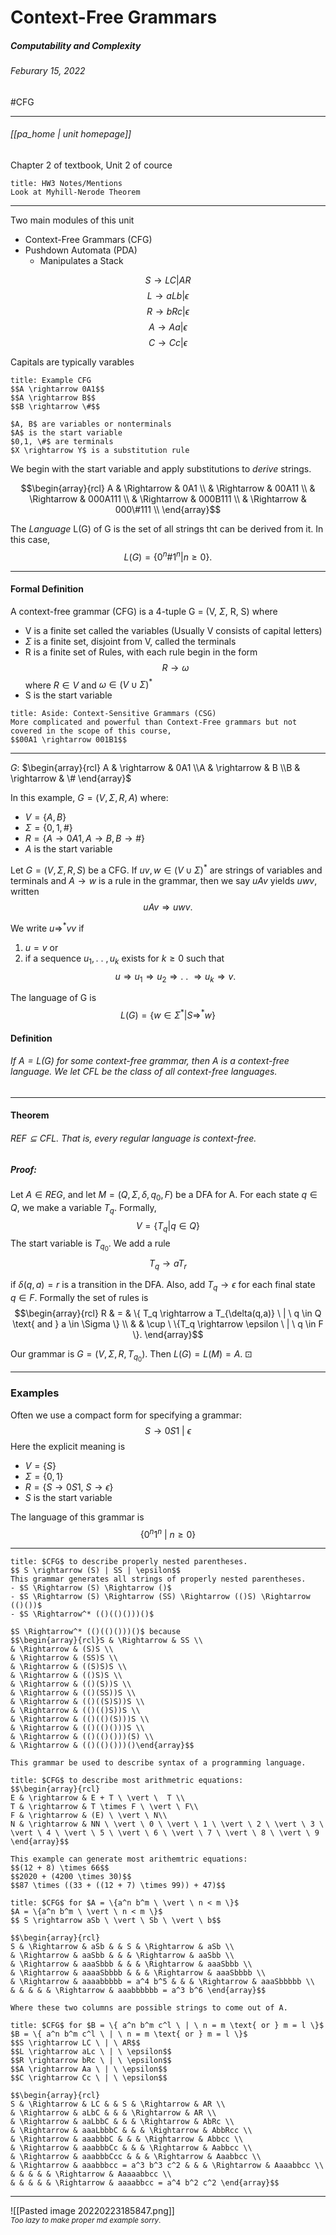 # Context-Free Grammars
##### Computability and Complexity
###### Feburary 15, 2022
#CFG

---
###### [[pa_home | unit homepage]]

Chapter 2 of textbook, Unit 2 of cource
```ad-hint
title: HW3 Notes/Mentions
Look at Myhill-Nerode Theorem
```
---

Two main modules of this unit
- Context-Free Grammars (CFG)
- Pushdown Automata (PDA)
	- Manipulates a Stack

$$ S \rightarrow LC | AR$$
$$ L \rightarrow aLb | \epsilon$$
$$ R \rightarrow bRc | \epsilon$$
$$ A \rightarrow Aa | \epsilon$$
$$ C \rightarrow Cc | \epsilon$$

Capitals are typically varables

```ad-example
title: Example CFG
$$A \rightarrow 0A1$$
$$A \rightarrow B$$
$$B \rightarrow \#$$

$A, B$ are variables or nonterminals
$A$ is the start variable
$0,1, \#$ are terminals
$X \rightarrow Y$ is a substitution rule
```

We begin with the start variable and apply substitutions to _derive_ strings.

$$\begin{array}{rcl} A & \Rightarrow & 0A1 \\
& \Rightarrow & 00A11 \\
& \Rightarrow & 000A111 \\
& \Rightarrow & 000B111 \\
& \Rightarrow & 000\#111 \\ \end{array}$$

The _Language_ L(G) of G is the set of all strings tht can be derived from it. In this case, $$L(G) = \{ 0^n \# 1^n \vert n \ge 0\}.$$

---

#### Formal Definition
A context-free grammar (CFG) is a 4-tuple G = (V, $\Sigma$, R, S) where

- V is a finite set called the variables (Usually V consists of capital letters)
- $\Sigma$ is a finite set, disjoint from V, called the terminals
- R is a finite set of Rules, with each rule begin in the form $$R \rightarrow \omega$$ where $R \in V$ and $\omega \in (V \cup \Sigma)^*$
- S is the start variable

```ad-abstract
title: Aside: Context-Sensitive Grammars (CSG)
More complicated and powerful than Context-Free grammars but not covered in the scope of this course,
$$00A1 \rightarrow 001B1$$
```

---
$G:$
$\begin{array}{rcl} A & \rightarrow & 0A1 \\A & \rightarrow & B \\B & \rightarrow & \# \end{array}$

In this example, $G = (V, \Sigma, R, A)$ where:
- $V = \{A, B\}$
- $\Sigma = \{0,1,\#\}$
- $R = \{A \rightarrow 0A1, A \rightarrow B, B \rightarrow \# \}$
- $A$ is the start variable

Let $G = (V, \Sigma, R, S)$ be a CFG. If $uv,w \in (V \cup \Sigma)^*$ are strings of variables and terminals and $A \rightarrow w$ is a rule in the grammar, then we say $uAv$ yields $uwv$, written $$uAv \Rightarrow uwv.$$

We write $u \Rightarrow^*v v$ if
1. $u = v$ or
2. if a sequence $u_1, . \ . \ , u_k$ exists for $k \ge 0$ such that $$u \Rightarrow u_1 \Rightarrow u_2 \Rightarrow . \ . \ \Rightarrow u_k \Rightarrow v.$$

The language of G is $$L(G) = \{w \in \Sigma^* | S \Rightarrow ^* w\}$$

#### Definition
###### If $A = L(G)$ for some context-free grammar, then $A$ is a context-free language. We let CFL be the class of all context-free languages.

---

#### Theorem
###### $REF \subseteq CFL$. That is, every regular language is context-free.

##### Proof:
Let $A \in REG$, and let $M = (Q, \Sigma, \delta, q_0, F)$ be a DFA for A. For each state $q \in Q$, we make a variable $T_q$. Formally, 
$$V = \{ T_q | q \in Q\}$$
The start variable is $T_{q_0}$. We add a rule $$T_q \rightarrow a T_r$$

if $\delta(q,a) = r$ is a transition in the DFA. Also, add $T_q \rightarrow \epsilon$ for each final state $q \in F$. Formally the set of rules is 
$$\begin{array}{rcl} R & = & \{ T_q \rightarrow a T_{\delta(q,a)} \ | \ q \in Q \text{ and } a \in \Sigma \} \\ & & \cup \ \{T_q \rightarrow \epsilon \ | \ q \in F \}. \end{array}$$

Our grammar is $G = (V, \Sigma, R, T_{q_0})$. Then $L(G) = L(M) = A$. $\boxdot$

---

### Examples

Often we use a compact form for specifying a grammar:
$$S \rightarrow 0S1 \ \vert \ \epsilon$$
Here the explicit meaning is
- $V = \{ S \}$
- $\Sigma = \{ 0,1\}$
- $R = \{S \rightarrow 0S1, \ S \rightarrow \epsilon \}$
- $S$ is the start variable

The language of this grammar is $$\{0^n1^n \ \vert \ n \ge 0\}$$

---
```ad-example
title: $CFG$ to describe properly nested parentheses.
$$ S \rightarrow (S) | SS | \epsilon$$
This grammar generates all strings of properly nested parentheses.
- $S \Rightarrow (S) \Rightarrow ()$
- $S \Rightarrow (S) \Rightarrow (SS) \Rightarrow (()S) \Rightarrow (()())$
- $S \Rightarrow^* (()(()()))()$

$S \Rightarrow^* (()(()()))()$ because 
$$\begin{array}{rcl}S & \Rightarrow & SS \\
& \Rightarrow & (S)S \\
& \Rightarrow & (SS)S \\
& \Rightarrow & ((S)S)S \\
& \Rightarrow & (()S)S \\
& \Rightarrow & (()(S))S \\
& \Rightarrow & (()(SS))S \\
& \Rightarrow & (()((S)S))S \\
& \Rightarrow & (()(()S))S \\
& \Rightarrow & (()(()(S)))S \\
& \Rightarrow & (()(()()))S \\
& \Rightarrow & (()(()()))(S) \\
& \Rightarrow & (()(()()))()\end{array}$$

This grammar be used to describe syntax of a programming language.
```

```ad-example
title: $CFG$ to describe most arithmetric equations:
$$\begin{array}{rcl}
E & \rightarrow & E + T \ \vert \  T \\
T & \rightarrow & T \times F \ \vert \ F\\
F & \rightarrow & (E) \ \vert \ N\\
N & \rightarrow & NN \ \vert \ 0 \ \vert \ 1 \ \vert \ 2 \ \vert \ 3 \ \vert \ 4 \ \vert \ 5 \ \vert \ 6 \ \vert \ 7 \ \vert \ 8 \ \vert \ 9
\end{array}$$

This example can generate most arithemtric equations:
$$(12 + 8) \times 66$$
$$2020 + (4200 \times 30)$$
$$87 \times ((33 + ((12 + 7) \times 99)) + 47)$$
```

```ad-example
title: $CFG$ for $A = \{a^n b^m \ \vert \ n < m \}$
$A = \{a^n b^m \ \vert \ n < m \}$
$$ S \rightarrow aSb \ \vert \ Sb \ \vert \ b$$

$$\begin{array}{rcl}
S & \Rightarrow & aSb & & S & \Rightarrow & aSb \\
& \Rightarrow & aaSbb & & & \Rightarrow & aaSbb \\
& \Rightarrow & aaaSbbb & & & \Rightarrow & aaaSbbb \\
& \Rightarrow & aaaaSbbbb & & & \Rightarrow & aaaSbbbb \\
& \Rightarrow & aaaabbbbb = a^4 b^5 & & & \Rightarrow & aaaSbbbbb \\
& & & & & \Rightarrow & aaabbbbbb = a^3 b^6 \end{array}$$

Where these two columns are possible strings to come out of A.
```

```ad-example
title: $CFG$ for $B = \{ a^n b^m c^l \ | \ n = m \text{ or } m = l \}$
$B = \{ a^n b^m c^l \ | \ n = m \text{ or } m = l \}$
$$S \rightarrow LC \ | \ AR$$
$$L \rightarrow aLc \ | \ \epsilon$$
$$R \rightarrow bRc \ | \ \epsilon$$
$$A \rightarrow Aa \ | \ \epsilon$$
$$C \rightarrow Cc \ | \ \epsilon$$

$$\begin{array}{rcl}
S & \Rightarrow & LC & & S & \Rightarrow & AR \\
& \Rightarrow & aLbC & & & \Rightarrow & AR \\
& \Rightarrow & aaLbbC & & & \Rightarrow & AbRc \\
& \Rightarrow & aaaLbbbC & & & \Rightarrow & AbbRcc \\
& \Rightarrow & aaabbbC & & & \Rightarrow & Abbcc \\
& \Rightarrow & aaabbbCc & & & \Rightarrow & Aabbcc \\
& \Rightarrow & aaabbbCcc & & & \Rightarrow & Aaabbcc \\
& \Rightarrow & aaabbbcc = a^3 b^3 c^2 & & & \Rightarrow & Aaaabbcc \\
& & & & & \Rightarrow & Aaaaabbcc \\
& & & & & \Rightarrow & aaaabbcc = a^4 b^2 c^2 \end{array}$$
```

---

![[Pasted image 20220223185847.png]]
$_{Too \ lazy \ to \ make \ proper \ md \ example \ sorry.}$
